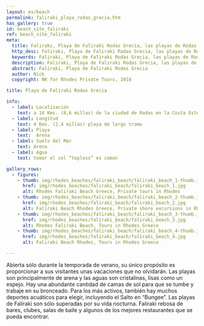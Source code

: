 ```yaml
---
layout: es/beach
permalink: faliraki_playa_rodas_grecia.htm
has_gallery: true
id: beach_site_faliraki
ref: beach_site_faliraki
meta:
  title: Faliraki, Playa de Faliraki Rodas Grecia, las playas de Rodas Grecia
  http_desc: Faliraki, Playa de Faliraki Rodas Grecia, las playas de Rodas Grecia
  keywords: Faliraki, Playa de Faliraki Rodas Grecia, las playas de Rodas Grecia
  description: Faliraki, Playa de Faliraki Rodas Grecia, las playas de Rodas Grecia
  abstract: Faliraki, Playa de Faliraki Rodas Grecia
  author: Nick
  copyright: NK for Rhodes Private Tours, 2018

title: Playa de Faliraki Rodas Grecia

info:
  - label: Localización
    text: a 14 Kms. (8,6 millas) de la ciudad de Rodas en la Costa Este
  - label: Longitud
    text: 4 Kms. (2,4 millas) playa de largo tramo
  - label: Playa
    text:  Arena
  - label: Suelo del Mar
    text: Arena
  - label: Agua
    text: tomar el sol “topless” es común

gallery_rows:
  - figures:
    - thumb: img/rhodes_beaches/faliraki_beach/faliraki_beach_1-thumb.jpg
      href: img/rhodes_beaches/faliraki_beach/faliraki_beach_1.jpg
      alt: Rhodes Faliraki Beach Greece, Private tours in Rhodes
    - thumb: img/rhodes_beaches/faliraki_beach/faliraki_beach_2-thumb.jpg
      href: img/rhodes_beaches/faliraki_beach/faliraki_beach_2.jpg
      alt: Faliraki Beach Rhodes Greece, Private shore excursions in Rhodes
    - thumb: img/rhodes_beaches/faliraki_beach/faliraki_beach_3-thumb.jpg
      href: img/rhodes_beaches/faliraki_beach/faliraki_beach_3.jpg
      alt: Rhodes Faliraki Beach, Tours in Rhodes Greece
    - thumb: img/rhodes_beaches/faliraki_beach/faliraki_beach_4-thumb.jpg
      href: img/rhodes_beaches/faliraki_beach/faliraki_beach_4.jpg
      alt: Faliraki Beach Rhodes, Tours in Rhodes Greece

---
```

Abierta sólo durante la temporada de verano, su único propósito es proporcionar a sus visitantes unas vacaciones que no olvidarán. Las playas son principalmente de arena y las aguas son cristalinas, lisas como un espejo. Hay una abundante cantidad de camas de sol para que se tumbe y trabaje en su bronceado. Para los más activos, también hay muchos deportes acuáticos para elegir, incluyendo el Salto en “Bungee”. Las playas de Faliraki son sólo superadas por su vida nocturna. Faliraki rebosa de bares, clubes, salas de baile y algunos de los mejores restaurantes que se pueda encontrar.